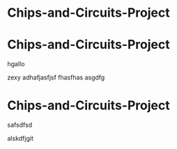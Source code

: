 # Chips-and-Circuits-Project
# Chips-and-Circuits-Project

hgallo

zexy
adhafjasfjsf fhasfhas
asgdfg
# Chips-and-Circuits-Project

safsdfsd

alskdfjgit